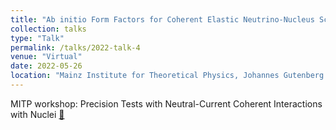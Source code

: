 ```yaml
---
title: "Ab initio Form Factors for Coherent Elastic Neutrino-Nucleus Scattering"
collection: talks
type: "Talk"
permalink: /talks/2022-talk-4
venue: "Virtual"
date: 2022-05-26
location: "Mainz Institute for Theoretical Physics, Johannes Gutenberg University, Germany"
---
```


MITP workshop: Precision Tests with Neutral-Current Coherent Interactions with Nuclei [🔗](https://indico.mitp.uni-mainz.de/event/250/timetable/#20220526)
